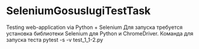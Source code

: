 # SeleniumGosuslugiTestTask
Testing web-application via Python + Selenium
Для запуска требуется установка библиотеки Selenium для Python и ChromeDriver.
Команда для запуска теста pytest -s -v test_1_1-2.py
